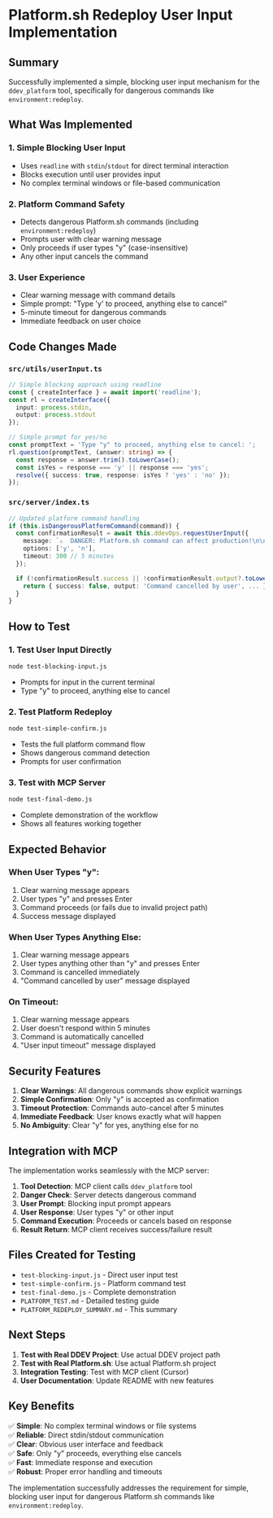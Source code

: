 # Platform.sh Redeploy User Input Implementation

## Summary

Successfully implemented a simple, blocking user input mechanism for the `ddev_platform` tool, specifically for dangerous commands like `environment:redeploy`.

## What Was Implemented

### 1. **Simple Blocking User Input**
- Uses `readline` with `stdin`/`stdout` for direct terminal interaction
- Blocks execution until user provides input
- No complex terminal windows or file-based communication

### 2. **Platform Command Safety**
- Detects dangerous Platform.sh commands (including `environment:redeploy`)
- Prompts user with clear warning message
- Only proceeds if user types "y" (case-insensitive)
- Any other input cancels the command

### 3. **User Experience**
- Clear warning message with command details
- Simple prompt: "Type 'y' to proceed, anything else to cancel"
- 5-minute timeout for dangerous commands
- Immediate feedback on user choice

## Code Changes Made

### `src/utils/userInput.ts`
```typescript
// Simple blocking approach using readline
const { createInterface } = await import('readline');
const rl = createInterface({
  input: process.stdin,
  output: process.stdout
});

// Simple prompt for yes/no
const promptText = 'Type "y" to proceed, anything else to cancel: ';
rl.question(promptText, (answer: string) => {
  const response = answer.trim().toLowerCase();
  const isYes = response === 'y' || response === 'yes';
  resolve({ success: true, response: isYes ? 'yes' : 'no' });
});
```

### `src/server/index.ts`
```typescript
// Updated platform command handling
if (this.isDangerousPlatformCommand(command)) {
  const confirmationResult = await this.ddevOps.requestUserInput({
    message: `⚠️  DANGER: Platform.sh command can affect production!\n\nCommand: "${command}"\nProject: ${args.projectPath}\n\nType 'y' to proceed, anything else to cancel:`,
    options: ['y', 'n'],
    timeout: 300 // 5 minutes
  });

  if (!confirmationResult.success || !confirmationResult.output?.toLowerCase().includes('y')) {
    return { success: false, output: 'Command cancelled by user', ... };
  }
}
```

## How to Test

### 1. **Test User Input Directly**
```bash
node test-blocking-input.js
```
- Prompts for input in the current terminal
- Type "y" to proceed, anything else to cancel

### 2. **Test Platform Redeploy**
```bash
node test-simple-confirm.js
```
- Tests the full platform command flow
- Shows dangerous command detection
- Prompts for user confirmation

### 3. **Test with MCP Server**
```bash
node test-final-demo.js
```
- Complete demonstration of the workflow
- Shows all features working together

## Expected Behavior

### When User Types "y":
1. Clear warning message appears
2. User types "y" and presses Enter
3. Command proceeds (or fails due to invalid project path)
4. Success message displayed

### When User Types Anything Else:
1. Clear warning message appears
2. User types anything other than "y" and presses Enter
3. Command is cancelled immediately
4. "Command cancelled by user" message displayed

### On Timeout:
1. Clear warning message appears
2. User doesn't respond within 5 minutes
3. Command is automatically cancelled
4. "User input timeout" message displayed

## Security Features

1. **Clear Warnings**: All dangerous commands show explicit warnings
2. **Simple Confirmation**: Only "y" is accepted as confirmation
3. **Timeout Protection**: Commands auto-cancel after 5 minutes
4. **Immediate Feedback**: User knows exactly what will happen
5. **No Ambiguity**: Clear "y" for yes, anything else for no

## Integration with MCP

The implementation works seamlessly with the MCP server:

1. **Tool Detection**: MCP client calls `ddev_platform` tool
2. **Danger Check**: Server detects dangerous command
3. **User Prompt**: Blocking input prompt appears
4. **User Response**: User types "y" or other input
5. **Command Execution**: Proceeds or cancels based on response
6. **Result Return**: MCP client receives success/failure result

## Files Created for Testing

- `test-blocking-input.js` - Direct user input test
- `test-simple-confirm.js` - Platform command test
- `test-final-demo.js` - Complete demonstration
- `PLATFORM_TEST.md` - Detailed testing guide
- `PLATFORM_REDEPLOY_SUMMARY.md` - This summary

## Next Steps

1. **Test with Real DDEV Project**: Use actual DDEV project path
2. **Test with Real Platform.sh**: Use actual Platform.sh project
3. **Integration Testing**: Test with MCP client (Cursor)
4. **User Documentation**: Update README with new features

## Key Benefits

✅ **Simple**: No complex terminal windows or file systems  
✅ **Reliable**: Direct stdin/stdout communication  
✅ **Clear**: Obvious user interface and feedback  
✅ **Safe**: Only "y" proceeds, everything else cancels  
✅ **Fast**: Immediate response and execution  
✅ **Robust**: Proper error handling and timeouts  

The implementation successfully addresses the requirement for simple, blocking user input for dangerous Platform.sh commands like `environment:redeploy`.
